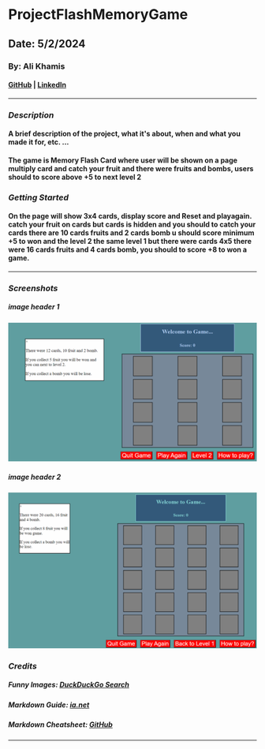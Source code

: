 # ProjectFlashMemoryGame

## Date: 5/2/2024

### By: Ali Khamis

#### [GitHub](https://github.com/ali5amis) | [LinkedIn](https://www.linkedin.com/in/3li-jaafar/)

---

### **_Description_**

#### A brief description of the project, what it's about, when and what you made it for, etc. ...

#### The game is Memory Flash Card where user will be shown on a page multiply card and catch your fruit and there were fruits and bombs, users should to score above +5 to next level 2

### **_Getting Started_**

#### On the page will show 3x4 cards, display score and Reset and playagain. catch your fruit on cards but cards is hidden and you should to catch your cards there are 10 cards fruits and 2 cards bomb u should score minimum +5 to won and the level 2 the same level 1 but there were cards 4x5 there were 16 cards fruits and 4 cards bomb, you should to score +8 to won a game.

---

### **_Screenshots_**

##### image header 1

![alt text](image-3.png)
##### image header 2

![alt text](image-2.png)
### **_Credits_**

##### Funny Images: [DuckDuckGo Search](http://www.duckduckgo.com)

##### Markdown Guide: [ia.net](https://ia.net/writer/support/general/markdown-guide)

##### Markdown Cheatsheet: [GitHub](https://guides.github.com/pdfs/markdown-cheatsheet-online.pdf)

---
